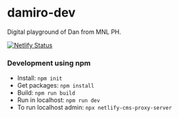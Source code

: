 # damiro-dev

Digital playground of Dan from MNL PH.

[![Netlify Status](https://api.netlify.com/api/v1/badges/1208287e-45fa-47e4-8db2-f70cdb86f14d/deploy-status)](https://app.netlify.com/sites/damiro/deploys)

### Development using npm

- Install: `npm init`
- Get packages: `npm install`
- Build: `npm run build`
- Run in localhost: `npm run dev`
- To run localhost admin: `npx netlify-cms-proxy-server`

